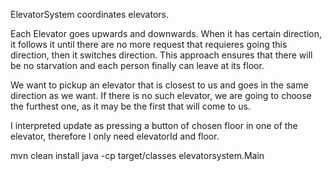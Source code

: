 ElevatorSystem coordinates elevators.

Each Elevator goes upwards and downwards. When it has certain direction, it follows it until there are no more
request that requieres going this direction, then it switches direction. This approach ensures that there will be no starvation and each person finally can leave at its floor.

We want to pickup an elevator that is closest to us and goes in the same direction as we want. If there is no such
elevator, we are going to choose the furthest one, as it may be the first that will come to us.

I interpreted update as pressing a button of chosen floor in one of the elevator, therefore I only need
elevatorId and floor.

mvn clean install
java -cp target/classes elevatorsystem.Main